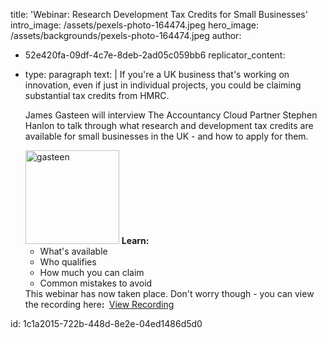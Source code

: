 title: 'Webinar: Research Development Tax Credits for Small Businesses'
intro_image: /assets/pexels-photo-164474.jpeg
hero_image: /assets/backgrounds/pexels-photo-164474.jpeg
author:
  - 52e420fa-09df-4c7e-8deb-2ad05c059bb6
replicator_content:
  - 
    type: paragraph
    text: |
      If you're a UK business that's working on innovation, even if just in individual projects, you could be claiming substantial tax credits from HMRC.
      
      James Gasteen will interview The Accountancy Cloud Partner Stephen Hanlon to talk through what research and development tax credits are available for small businesses in the UK - and how to apply for them.
      
      <img class="alignright wp-image-2035 size-thumbnail" src="https://www.precursive.com/assets/media/gasteen-150x150.jpg" alt="gasteen" width="150" height="150" />
      <strong>Learn:</strong>
      <ul>
      <li>What's available</li>
      <li>Who qualifies</li>
      <li>How much you can claim</li>
      <li>Common mistakes to avoid</li>
      </ul>
      This webinar has now taken place. Don't worry though - you can view the recording here<strong>:
      </strong> <a href="https://attendee.gotowebinar.com/recording/2689630114732371459">View Recording<a/>
id: 1c1a2015-722b-448d-8e2e-04ed1486d5d0

